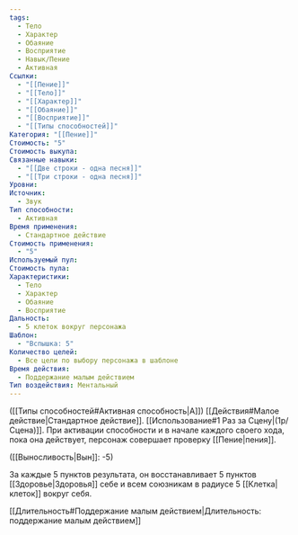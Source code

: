 ```yaml
---
tags:
  - Тело
  - Характер
  - Обаяние
  - Восприятие
  - Навык/Пение
  - Активная
Ссылки:
  - "[[Пение]]"
  - "[[Тело]]"
  - "[[Характер]]"
  - "[[Обаяние]]"
  - "[[Восприятие]]"
  - "[[Типы способностей]]"
Категория: "[[Пение]]"
Стоимость: "5"
Стоимость выкупа: 
Связанные навыки:
  - "[[Две строки - одна песня]]"
  - "[[Три строки - одна песня]]"
Уровни: 
Источник:
  - Звук
Тип способности:
  - Активная
Время применения:
  - Стандартное действие
Стоимость применения:
  - "5"
Используемый пул: 
Стоимость пула: 
Характеристики:
  - Тело
  - Характер
  - Обаяние
  - Восприятие
Дальность:
  - 5 клеток вокруг персонажа
Шаблон:
  - "Вспышка: 5"
Количество целей:
  - Все цели по выбору персонажа в шаблоне
Время действия:
  - Поддержание малым действием
Тип воздействия: Ментальный
---
```

([[Типы способностей#Активная способность|А]]) [[Действия#Малое действие|Стандартное действие]]. [[Использование#1 Раз за Сцену|(1р/Сцена)]]. При активации способности и в начале каждого своего хода, пока она действует, персонаж совершает проверку [[Пение|пения]]. 

([[Выносливость|Вын]]: -5)

За каждые 5 пунктов результата, он восстанавливает 5 пунктов [[Здоровье|Здоровья]] себе и всем союзникам в радиусе 5 [[Клетка|клеток]] вокруг себя. 

[[Длительность#Поддержание малым действием|Длительность: поддержание малым действием]]